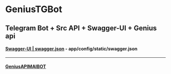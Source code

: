 # GeniusTGBot
## Telegram Bot + Src API + Swagger-UI + Genius api

#### [Swagger-UI | swagger.json](https://github.com/bubblesortdudoser/GeniusTGBot/blob/main/app/config/static/swagger.json) - app/config/static/swagger.json
-----
#### [GeniusAPIMAIBOT](https://t.me/GeniusAPIMAIBOT)
